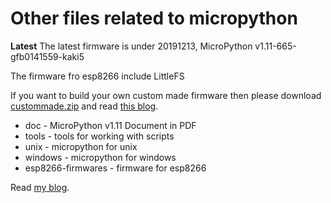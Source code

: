 # Other files related to micropython

**Latest** The latest firmware is under 20191213,  MicroPython v1.11-665-gfb0141559-kaki5

The firmware fro esp8266 include LittleFS

If you want to build your own custom made firmware then please download [custommade.zip](https://github.com/shariltumin/esp32-cam-micropython/blob/master/custommade.zip) and read [this blog](https://kopimojo.blogspot.com/2019/12/custom-made-sometimes-it-is-nice-to-be.html).

* doc - MicroPython v1.11 Document in PDF
* tools - tools for working with scripts
* unix - micropython for unix
* windows - micropython for windows
* esp8266-firmwares - firmware for esp8266

Read [my blog](https://kopimojo.blogspot.com/).
